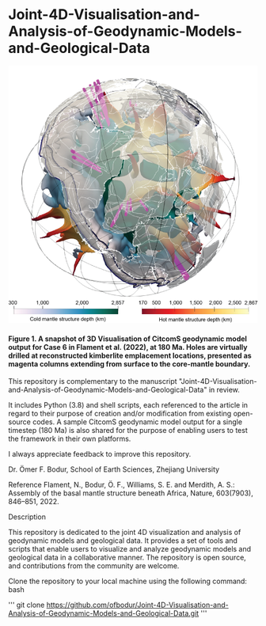 # Joint-4D-Visualisation-and-Analysis-of-Geodynamic-Models-and-Geological-Data

![](Mantle-Structures-with-legends.png)

#### Figure 1. A snapshot of 3D Visualisation of CitcomS geodynamic model output for Case 6 in Flament et al. (2022), at 180 Ma. Holes are virtually drilled at reconstructed kimberlite emplacement locations, presented as magenta columns extending from surface to the core-mantle boundary.

This repository is complementary to the manuscript "Joint-4D-Visualisation-and-Analysis-of-Geodynamic-Models-and-Geological-Data" in review. 

It includes Python (3.8) and shell scripts, each referenced to the article in regard to their purpose of creation and/or modification from existing open-source codes. A sample CitcomS geodynamic model output for a single timestep (180 Ma) is also shared for the purpose of enabling users to test the framework in their own platforms. 

I always appreciate feedback to improve this repository.

Dr. Ömer F. Bodur,
School of Earth Sciences,
Zhejiang University


Reference
Flament, N., Bodur, Ö. F., Williams, S. E. and Merdith, A. S.: Assembly of the basal mantle structure beneath Africa, Nature, 603(7903), 846–851, 2022.



Description

This repository is dedicated to the joint 4D visualization and analysis of geodynamic models and geological data. It provides a set of tools and scripts that enable users to visualize and analyze geodynamic models and geological data in a collaborative manner. The repository is open source, and contributions from the community are welcome.

Clone the repository to your local machine using the following command:
bash

''' git clone https://github.com/ofbodur/Joint-4D-Visualisation-and-Analysis-of-Geodynamic-Models-and-Geological-Data.git '''
